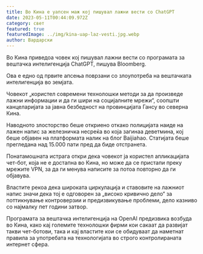 ```yaml
---
title: Во Кина е уапсен маж кој пишувал лажни вести со ChatGPT
date: 2023-05-11T00:44:09.972Z
category: свет
featured: true
featuredImage: ../img/kina-uap-laz-vesti.jpg.webp
author: Вардарски
---
```

Во Кина приведоа човек кој пишувал лажни вести со програмата за вештачка интелигенција ChatGPT, пишува Bloomberg.

Ова е едно од првите апсења поврзани со злоупотреба на вештачката интелигенција во земјата.

Човекот „користел современи технолошки методи за да произведе лажни информации и да ги шири на социјалните мрежи“, соопшти канцеларијата за јавна безбедност на провинцијата Гансу во северна Кина.

Наводното злосторство беше откриено откако полицијата наиде на лажен напис за железничка несреќа во која загинаа деветмина, кој беше објавен на платформата налик на блог Baijiahao. Статијата беше прегледана над 15.000 пати пред да биде отстранета.

Понатамошната истрага откри дека човекот ја користел апликацијата чет-бот, која не е достапна во Кина, но може да се пристапи преку мрежите VPN, за да ги менува написите за потоа повторно да ги објавува.

Властите рекоа дека широката циркулација и ставовите на лажниот напис значи дека тој е одговорен за „високо кривично дело“ за поттикнување контроверзии и предизвикување проблеми, дело казниво со најмалку пет години затвор.

Програмата за вештачка интелигенција на OpenAI предизвика возбуда во Кина, како кај големите технолошки фирми кои сакаат да развијат такви чет-ботови, така и кај властите кои се обидуваат да наметнат правила за употребата на технологијата во строго контролираната интернет сфера.